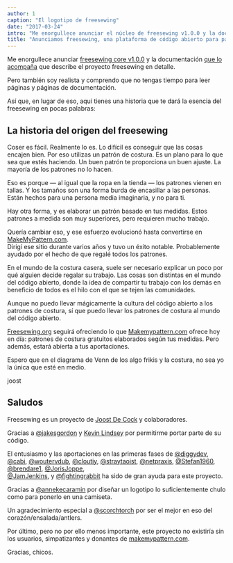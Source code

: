 ```yaml
---
author: 1
caption: "El logotipo de freesewing"
date: "2017-03-24"
intro: "Me enorgullece anunciar el núcleo de freesewing v1.0.0 y la documentación que lo acompaña, que describe el proyecto freesewing en detalle."
title: "Anunciamos freesewing, una plataforma de código abierto para patrones de costura a medida"
---
```


Me enorgullece anunciar [freesewing core v1.0.0](https://github.com/freesewing/core) y la documentación [que lo acompaña](/docs) que describe el proyecto freesewing en detalle.

Pero también soy realista y comprendo que no tengas tiempo para leer páginas y páginas de documentación.

Así que, en lugar de eso, aquí tienes una historia que te dará la esencia del freesewing en pocas palabras:

## La historia del origen del freesewing
Coser es fácil. Realmente lo es. Lo difícil es conseguir que las cosas encajen bien. Por eso utilizas un patrón de costura. Es un plano para lo que sea que estés haciendo. Un buen patrón te proporciona un buen ajuste. La mayoría de los patrones no lo hacen.

Eso es porque &mdash; al igual que la ropa en la tienda &mdash; los patrones vienen en tallas. Y los tamaños son una forma burda de encasillar a las personas. Están hechos para una persona media imaginaria, y no para ti.

Hay otra forma, y es elaborar un patrón basado en tus medidas. Estos patrones a medida son muy superiores, pero requieren mucho trabajo.

Quería cambiar eso, y ese esfuerzo evolucionó hasta convertirse en [MakeMyPattern.com](https://makemypattern.com/).     
Dirigí ese sitio durante varios años y tuvo un éxito notable. Probablemente ayudado por el hecho de que regalé todos los patrones.

En el mundo de la costura casera, suele ser necesario explicar un poco por qué alguien decide regalar su trabajo. Las cosas son distintas en el mundo del código abierto, donde la idea de compartir tu trabajo con los demás en beneficio de todos es el hilo con el que se tejen las comunidades.

Aunque no puedo llevar mágicamente la cultura del código abierto a los patrones de costura, sí que puedo llevar los patrones de costura al mundo del código abierto.

[Freesewing.org](https://freesewing.org/) seguirá ofreciendo lo que [Makemypattern.com](https://makemypattern.com/) ofrece hoy en día: patrones de costura gratuitos elaborados según tus medidas. Pero además, estará abierta a tus aportaciones.

Espero que en el diagrama de Venn de los algo frikis y la costura, no sea yo la única que esté en medio.

joost

## Saludos
Freesewing es un proyecto de [Joost De Cock](https://github.com/joostdecock) y colaboradores.

Gracias a [@jakesgordon](https://github.com/jakesgordon) y [Kevin Lindsey](http://www.kevlindev.com) por permitirme portar parte de su código.

El entusiasmo y las aportaciones en las primeras fases de [@diggydev](https://github.com/diggydev), [@cabi](https://github.com/cabi), [@woutervdub](https://github.com/woutervdub), [@cloutiy](https://github.com/cloutiy), [@straytaoist](https://github.com/straytaoist), [@netpraxis](https://github.com/netpraxis), [@Stefan1960](https://github.com/Stefan1960),                                                             
[@brendare1](https://github.com/brendare1), [@JorisJoppe](https://github.com/JorisJoppe),                                                             
[@JamJenkins](https://github.com/JamJenkins), y [@fightingrabbit](https://github.com/fightingrabbit) ha sido de gran ayuda para este proyecto.

Gracias a [@annekecaramin](https://twitter.com/annekecaramin) por diseñar un logotipo lo suficientemente chulo como para ponerlo en una camiseta.

Un agradecimiento especial a [@scorchtorch](https://twitter.com/scorchtorch) por ser el mejor en eso del corazón/ensalada/antlers.

Por último, pero no por ello menos importante, este proyecto no existiría sin los usuarios, simpatizantes y donantes de [makemypattern.com](https://makemypattern.com/).

Gracias, chicos.

